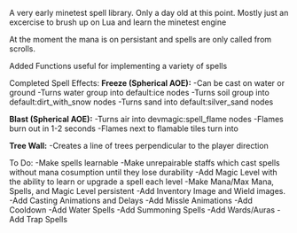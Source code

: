 A very early minetest spell library.
Only a day old at this point. Mostly just an excercise to brush up on Lua and learn the minetest engine

At the moment the mana is on persistant and spells are only called from scrolls.

Added Functions useful for implementing a variety of spells

Completed Spell Effects:
  **Freeze (Spherical AOE):**
    -Can be cast on water or ground
    -Turns water group into default:ice nodes
    -Turns soil group into default:dirt_with_snow nodes
    -Turns sand into default:silver_sand nodes
  
  **Blast (Spherical AOE):**
    -Turns air into devmagic:spell_flame nodes
    -Flames burn out in 1-2 seconds
    -Flames next to flamable tiles turn into 
  
  **Tree Wall:**
    -Creates a line of trees perpendicular to the player direction

To Do:
  -Make spells learnable
  -Make unrepairable staffs which cast spells without mana cosumption until they lose durability
  -Add Magic Level with the ability to learn or upgrade a spell each level
  -Make Mana/Max Mana, Spells, and Magic Level persistent 
  -Add Inventory Image and Wield images.
  -Add Casting Animations and Delays
  -Add Missle Animations
  -Add Cooldown
  -Add Water Spells
  -Add Summoning Spells
  -Add Wards/Auras
  -Add Trap Spells
